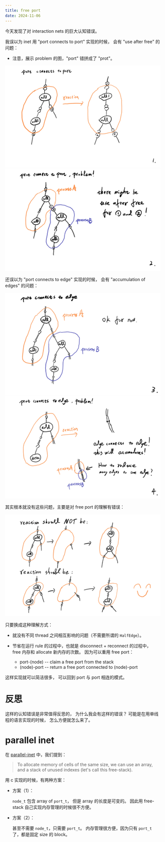 ```yaml
---
title: free port
date: 2024-11-06
---
```


今天发现了对 interaction nets 的巨大认知错误。

我误以为 inet 用 "port connects to port" 实现的时候，
会有 "use after free" 的问题：

- 注意，展示 problem 的图，"port" 错拼成了 "prot"。

![](images/19-202411060548.jpg)
![](images/20-202411060552.jpg)

还误以为 "port connects to edge" 实现的时候，
会有 "accumulation of edges" 的问题：

![](images/21-202411060553.jpg)
![](images/22-202411060553.jpg)

其实根本就没有这些问题，主要是对 free port 的理解有错误：

![](images/23-202411060755.jpg)

只要换成这种理解方式：

- 就没有不同 thread 之间相互影响的问题（不需要所谓的 `HalfEdge`）。

- 节省在运行 rule 的过程中，也就是 disconnect + reconnect 的过程中，
  free 内存和 allocate 新内存的次数。
  因为可以重用 free port：
  - port-(node) -- claim a free port from the stack
  - (node)-port -- return a free port connected to (node)-port

这样实现就可以简洁很多，
可以回到 port 与 port 相连的模式。

# 反思

这样的认知错误是非常值得反思的，
为什么我会有这样的错误？
可能是在用单线程的语言实现的时候，
怎么方便就怎么来了。

# parallel inet

在 [parallel-inet](2023-11-30-parallel-inet.md) 中，我们提到：

> To allocate memory of cells of the same size,
> we can use an array, and a stack of unused indexes
> (let's call this free-stack).

用 c 实现的时候，有两种方案：

- 方案（1）：

  `node_t` 包含 array of `port_t`，
  但是 array 的长度是可变的。
  因此用 free-stack 自己实现内存管理的时候很不方便。

- 方案（2）：

  甚至不需要 `node_t`，只需要 `port_t`。
  内存管理很方便，因为只有 `port_t` 了，都是固定 size 的 block。
